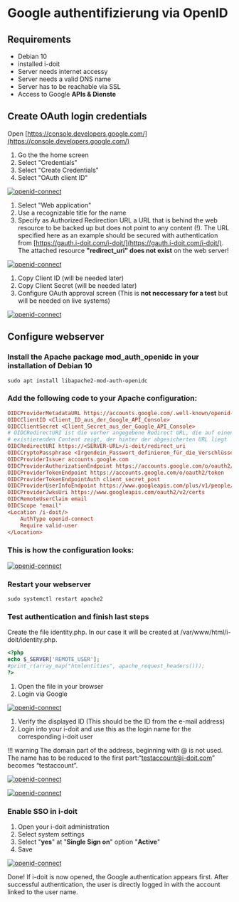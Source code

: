 # Google authentifizierung via OpenID

## Requirements

*   Debian 10
*   installed i-doit
*   Server needs internet accessy
*   Server needs a valid DNS name
*   Server has to be reachable via SSL
*   Access to Google **APIs & Dienste**

## Create OAuth login credentials

Open [https://console.developers.google.com/](https://console.developers.google.com/)

1.  Go the the home screen
2.  Select "Credentials"
3.  Select "Create Credentials"
4.  Select "OAuth client ID"

[![openid-connect](../../../assets/images/en/user-authentication-and-management/sso-comparison/openid/google-openid/1-oidc.png)](../../../assets/images/en/user-authentication-and-management/sso-comparison/openid/google-openid/1-oidc.png)

1.  Select "Web application"
2.  Use a recognizable title for the name
3.  Specify as Authorized Redirection URL a URL that is behind the web resource to be backed up but does not point to any content (!).
    The URL specified here as an example should be secured with authentication from [https://gauth.i-doit.com/i-doit/](https://gauth.i-doit.com/i-doit/).
    The attached resource **"redirect_uri" does not exist** on the web server!

[![openid-connect](../../../assets/images/en/user-authentication-and-management/sso-comparison/openid/google-openid/2-oidc.png)](../../../assets/images/en/user-authentication-and-management/sso-comparison/openid/google-openid/2-oidc.png)

1.  Copy Client ID (will be needed later)
2.  Copy Client Secret (will be needed later)
3.  Configure OAuth approval screen
    (This is **not neccessary for a test** but will be needed on live systems)

[![openid-connect](../../../assets/images/en/user-authentication-and-management/sso-comparison/openid/google-openid/3-oidc.png)](../../../assets/images/en/user-authentication-and-management/sso-comparison/openid/google-openid/3-oidc.png)

## Configure webserver

### Install the Apache package **mod_auth_openidc** in your installation of **Debian 10**

```shell
sudo apt install libapache2-mod-auth-openidc
```

### Add the following code to your Apache configuration:

```ini
OIDCProviderMetadataURL https://accounts.google.com/.well-known/openid-configuration
OIDCClientID <Client_ID_aus_der_Google_API_Console>
OIDCClientSecret <Client_Secret_aus_der_Google_API_Console>
# OIDCRedirectURI ist die vorher angegebene Redirect URL, die auf einen nicht
# existierenden Content zeigt, der hinter der abgesicherten URL liegt
OIDCRedirectURI https://<SERVER-URL>/i-doit/redirect_uri
OIDCCryptoPassphrase <Irgendein_Passwort_definieren_für_die_Verschlüsselung>
OIDCProviderIssuer accounts.google.com
OIDCProviderAuthorizationEndpoint https://accounts.google.com/o/oauth2/auth
OIDCProviderTokenEndpoint https://accounts.google.com/o/oauth2/token
OIDCProviderTokenEndpointAuth client_secret_post
OIDCProviderUserInfoEndpoint https://www.googleapis.com/plus/v1/people/me/openIdConnect
OIDCProviderJwksUri https://www.googleapis.com/oauth2/v2/certs
OIDCRemoteUserClaim email
OIDCScope "email"
<Location /i-doit/>
    AuthType openid-connect
    Require valid-user
</Location>
```

### This is how the configuration looks:

[![openid-connect](../../../assets/images/en/user-authentication-and-management/sso-comparison/openid/google-openid/4-oidc.png)](../../../assets/images/en/user-authentication-and-management/sso-comparison/openid/google-openid/4-oidc.png)

### Restart your webserver

```shell
sudo systemctl restart apache2
```

### Test authentication and finish last steps

Create the file identity.php. In our case it will be created at /var/www/html/i-doit/identity.php.

```php
<?php
echo $_SERVER['REMOTE_USER'];
#print_r(array_map("htmlentities", apache_request_headers()));
?>
```

1.  Open the file in your browser
2.  Login via Google

[![openid-connect](../../../assets/images/en/user-authentication-and-management/sso-comparison/openid/google-openid/5-oidc.png)](../../../assets/images/en/user-authentication-and-management/sso-comparison/openid/google-openid/5-oidc.png)

1.  Verify the displayed ID (This should be the ID from the e-mail address)
2.  Login into your i-doit and use this as the login name for the corresponding i-doit user

!!! warning
    The domain part of the address, beginning with @ is not used. The name has to be reduced to the first part:“testaccount@i-doit.com” becomes “testaccount”.

[![openid-connect](../../../assets/images/en/user-authentication-and-management/sso-comparison/openid/google-openid/6-oidc.png)](../../../assets/images/en/user-authentication-and-management/sso-comparison/openid/google-openid/6-oidc.png)

[![openid-connect](../../../assets/images/en/user-authentication-and-management/sso-comparison/openid/google-openid/7-oidc.png)](../../../assets/images/en/user-authentication-and-management/sso-comparison/openid/google-openid/7-oidc.png)

### Enable SSO in i-doit

1.  Open your i-doit administration
2.  Select system settings
3.  Select "**yes**" at "**Single Sign on**" option "**Active**"
4.  Save

[![openid-connect](../../../assets/images/en/user-authentication-and-management/sso-comparison/openid/google-openid/8-oidc.png)](../../../assets/images/en/user-authentication-and-management/sso-comparison/openid/google-openid/8-oidc.png)

Done! If i-doit is now opened, the Google authentication appears first. After successful authentication, the user is directly logged in with the account linked to the user name.
